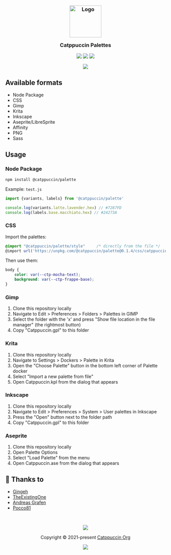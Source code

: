 <h3 align="center">
	<img src="https://raw.githubusercontent.com/catppuccin/catppuccin/main/assets/logos/exports/1544x1544_circle.png" width="100" alt="Logo"/><br/>
	<img src="https://raw.githubusercontent.com/catppuccin/catppuccin/main/assets/misc/transparent.png" height="30" width="0px"/>
	Catppuccin Palettes
	<img src="https://raw.githubusercontent.com/catppuccin/catppuccin/main/assets/misc/transparent.png" height="30" width="0px"/>
</h3>

<p align="center">
    <a href="https://github.com/catppuccin/palette/stargazers"><img src="https://img.shields.io/github/stars/catppuccin/palette?colorA=363a4f&colorB=b7bdf8&style=for-the-badge style=for-the-badgestyle=for-the-badge"></a>
    <a href="https://github.com/catppuccin/palette/issues"><img src="https://img.shields.io/github/issues/catppuccin/palette?colorA=363a4f&colorB=f5a97f&style=for-the-badge"></a>
    <a href="https://github.com/catppuccin/palette/contributors"><img src="https://img.shields.io/github/contributors/catppuccin/palette?colorA=363a4f&colorB=a6da95&style=for-the-badge"></a>
</p>

<p align="center">
  <img src="https://raw.githubusercontent.com/catppuccin/catppuccin/main/assets/misc/sample.png"/>
</p>

## Available formats

+ Node Package
+ CSS
+ Gimp
+ Krita
+ Inkscape
+ Aseprite/LibreSprite
+ Affinity
+ PNG
+ Sass

## Usage

### Node Package

```
npm install @catppuccin/palette
```

Example: `test.js`

```js
import {variants, labels} from '@catppuccin/palette'

console.log(variants.latte.lavender.hex) // #7287FD
console.log(labels.base.macchiato.hex) // #24273A
```

### CSS

Import the palettes:

```css
@import "@catppuccin/palette/style"		/* directly from the file */
@import url('https://unpkg.com/@catppuccin/palette@0.1.4/css/catppuccin.css');		/* or using unpkg.com */
```

Then use them:

```css
body {
	color: var(--ctp-mocha-text);
	background: var(--ctp-frappe-base);
}
```

### Gimp

1. Clone this repository locally
2. Navigate to Edit > Preferences > Folders > Palettes in GIMP
3. Select the folder with the 'x' and press "Show file location in the file manager" (the rightmost button)
4. Copy "Catppuccin.gpl" to this folder

### Krita

1. Clone this repository locally
2. Navigate to Settings > Dockers > Palette in Krita
3. Open the "Choose Palette" button in the bottom left corner of Palette docker
4. Select "Import a new palette from file"
5. Open Catppuccin.kpl from the dialog that appears

### Inkscape

1. Clone this repository locally
2. Navigate to Edit > Preferences > System > User palettes in Inkscape
3. Press the "Open" button next to the folder path
4. Copy "Catppuccin.gpl" to this folder

### Aseprite

1. Clone this repository locally
2. Open Palette Options
3. Select "Load Palette" from the menu
4. Open Catppuccin.ase from the dialog that appears

## 💝 Thanks to

- [Gingeh](https://github.com/gingeh)
- [TheExistingOne](https://github.com/TheExistingOne)
- [Andreas Grafen](https://github.com/andreasgrafen)
- [Pocco81](https://github.com/Pocco81)

&nbsp;

<p align="center"><img src="https://raw.githubusercontent.com/catppuccin/catppuccin/main/assets/footers/gray0_ctp_on_line.svg?sanitize=true" /></p>
<p align="center">Copyright &copy; 2021-present <a href="https://github.com/catppuccin" target="_blank">Catppuccin Org</a>
<p align="center"><a href="https://github.com/catppuccin/catppuccin/blob/main/LICENSE"><img src="https://img.shields.io/static/v1.svg?style=for-the-badge&label=License&message=MIT&logoColor=d9e0ee&colorA=363a4f&colorB=b7bdf8"/></a></p>
